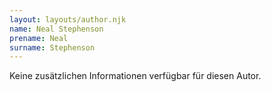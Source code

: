 ```yaml
---
layout: layouts/author.njk
name: Neal Stephenson
prename: Neal
surname: Stephenson
---
```

Keine zusätzlichen Informationen verfügbar für diesen Autor.
